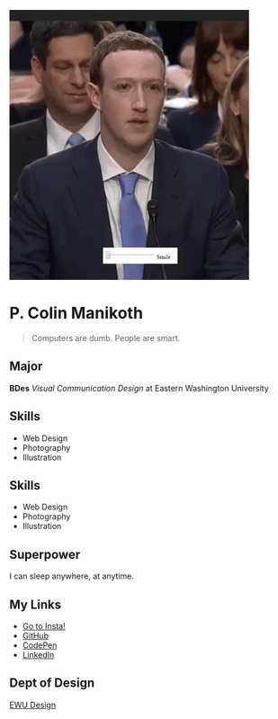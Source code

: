 ![gif](giphy.webp)

# P. Colin Manikoth

> Computers are dumb. People are smart.

## Major
**BDes** _Visual Communication Design_ at Eastern Washington University

## Skills
* Web Design
* Photography
* Illustration

## Skills
- Web Design
- Photography
- Illustration

## Superpower
I can sleep anywhere, at anytime. 

## My Links
* [Go to Insta!](https://instagram.com/pmanikoth)
* [GitHub](https://github.com/ewuweblab)
* [CodePen](https://codepen.io/manikoth)
* [LinkedIn](https://linked.com/pmanikoth)

## Dept of Design
[EWU Design](https://www.ewu.edu/cstem/design/)